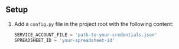 ## Setup

1. Add a `config.py` file in the project root with the following content:
   ```python
   SERVICE_ACCOUNT_FILE = 'path-to-your-credentials.json'
   SPREADSHEET_ID = 'your-spreadsheet-id'
